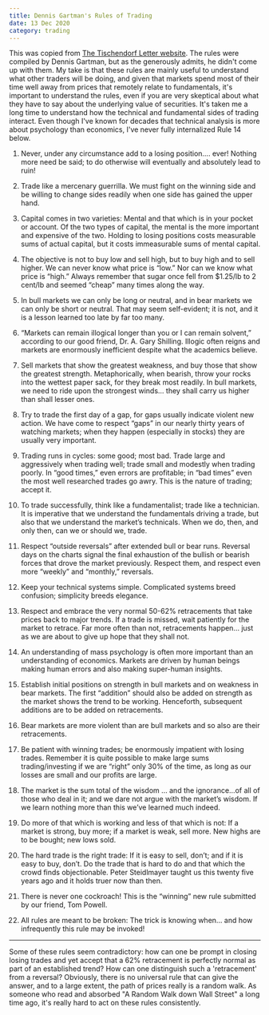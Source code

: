 ```yaml
---
title: Dennis Gartman's Rules of Trading
date: 13 Dec 2020
category: trading
---
```


This was copied from [The Tischendorf Letter website](http://www.tischendorf.com/2009/06/28/dennis-gartmans-trading-rules-list/). The rules were compiled by Dennis Gartman, but as the generously admits, he didn't come up with them.
My take is that these rules are mainly useful to understand what other traders will be doing, and given that markets spend most of their time well away from prices that remotely relate to fundamentals, it's important to understand the rules, even if you are very skeptical about what they have to say about the underlying value of securities. It's taken me a long time to understand how the technical and fundamental sides of trading interact. Even though I've known for decades that technical analysis is more about psychology than economics, I've never fully internalized Rule 14 below.

1. Never, under any circumstance add to a losing position…. ever! Nothing more need be said; to do otherwise will eventually and absolutely lead to ruin!

2. Trade like a mercenary guerrilla. We must fight on the winning side and be willing to change sides readily when one side has gained the upper hand.

3. Capital comes in two varieties: Mental and that which is in your pocket or account. Of the two types of capital, the mental is the more important and expensive of the two. Holding to losing positions costs measurable sums of actual capital, but it costs immeasurable sums of mental capital.

4. The objective is not to buy low and sell high, but to buy high and to sell higher. We can never know what price is “low.” Nor can we know what price is “high.” Always remember that sugar once fell from $1.25/lb to 2 cent/lb and seemed “cheap” many times along the way.

5. In bull markets we can only be long or neutral, and in bear markets we can only be short or neutral. That may seem self-evident; it is not, and it is a lesson learned too late by far too many.

6. “Markets can remain illogical longer than you or I can remain solvent,” according to our good friend, Dr. A. Gary Shilling. Illogic often reigns and markets are enormously inefficient despite what the academics believe.

7. Sell markets that show the greatest weakness, and buy those that show the greatest strength. Metaphorically, when bearish, throw your rocks into the wettest paper sack, for they break most readily. In bull markets, we need to ride upon the strongest winds… they shall carry us higher than shall lesser ones.

8. Try to trade the first day of a gap, for gaps usually indicate violent new action. We have come to respect “gaps” in our nearly thirty years of watching markets; when they happen (especially in stocks) they are usually very important.

9. Trading runs in cycles: some good; most bad. Trade large and aggressively when trading well; trade small and modestly when trading poorly. In “good times,” even errors are profitable; in “bad times” even the most well researched trades go awry. This is the nature of trading; accept it.

10. To trade successfully, think like a fundamentalist; trade like a technician. It is imperative that we understand the fundamentals driving a trade, but also that we understand the market’s technicals. When we do, then, and only then, can we or should we, trade.

11. Respect “outside reversals” after extended bull or bear runs. Reversal days on the charts signal the final exhaustion of the bullish or bearish forces that drove the market previously. Respect them, and respect even more “weekly” and “monthly,” reversals.

12. Keep your technical systems simple. Complicated systems breed confusion; simplicity breeds elegance.

13. Respect and embrace the very normal 50-62% retracements that take prices back to major trends. If a trade is missed, wait patiently for the market to retrace. Far more often than not, retracements happen… just as we are about to give up hope that they shall not.

14. An understanding of mass psychology is often more important than an understanding of economics. Markets are driven by human beings making human errors and also making super-human insights.

15. Establish initial positions on strength in bull markets and on weakness in bear markets. The first “addition” should also be added on strength as the market shows the trend to be working. Henceforth, subsequent additions are to be added on retracements.

16. Bear markets are more violent than are bull markets and so also are their retracements.

17. Be patient with winning trades; be enormously impatient with losing trades. Remember it is quite possible to make large sums trading/investing if we are “right” only 30% of the time, as long as our losses are small and our profits are large.

18. The market is the sum total of the wisdom … and the ignorance…of all of those who deal in it; and we dare not argue with the market’s wisdom. If we learn nothing more than this we’ve learned much indeed.

19. Do more of that which is working and less of that which is not: If a market is strong, buy more; if a market is weak, sell more. New highs are to be bought; new lows sold.

20. The hard trade is the right trade: If it is easy to sell, don’t; and if it is easy to buy, don’t. Do the trade that is hard to do and that which the crowd finds objectionable. Peter Steidlmayer taught us this twenty five years ago and it holds truer now than then.

21. There is never one cockroach! This is the “winning” new rule submitted by our friend, Tom Powell.

22. All rules are meant to be broken: The trick is knowing when… and how infrequently this rule may be invoked!

---

Some of these rules seem contradictory: how can one be prompt in closing losing trades and yet accept that a 62% retracement is perfectly normal as part of an established trend? How can one distinguish such a 'retracement' from a reversal? Obviously, there is no universal rule that can give the answer, and to a large extent, the path of prices really is a random walk. As someone who read and absorbed "A Random Walk down Wall Street" a long time ago, it's really hard to act on these rules consistently.

